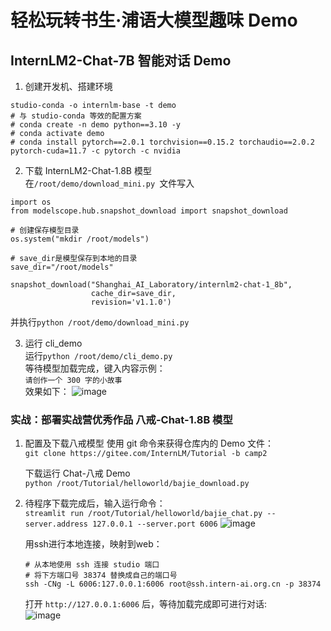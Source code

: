 # 轻松玩转书生·浦语大模型趣味 Demo

## InternLM2-Chat-7B 智能对话 Demo
1. 创建开发机、搭建环境
```
studio-conda -o internlm-base -t demo
# 与 studio-conda 等效的配置方案
# conda create -n demo python==3.10 -y
# conda activate demo
# conda install pytorch==2.0.1 torchvision==0.15.2 torchaudio==2.0.2 pytorch-cuda=11.7 -c pytorch -c nvidia
```
2. 下载 InternLM2-Chat-1.8B 模型  
在`/root/demo/download_mini.py `文件写入
```
import os
from modelscope.hub.snapshot_download import snapshot_download

# 创建保存模型目录
os.system("mkdir /root/models")

# save_dir是模型保存到本地的目录
save_dir="/root/models"

snapshot_download("Shanghai_AI_Laboratory/internlm2-chat-1_8b", 
                  cache_dir=save_dir, 
                  revision='v1.1.0')
```
并执行`python /root/demo/download_mini.py` 

3. 运行 cli_demo  
运行`python /root/demo/cli_demo.py`  
等待模型加载完成，键入内容示例：  
`请创作一个 300 字的小故事`  
效果如下：
![image](https://github.com/ZiyingHuang/InternLM/assets/140309330/87bee27f-8974-4ecd-8c71-52b802130840)

### 实战：部署实战营优秀作品 八戒-Chat-1.8B 模型
1. 配置及下载八戒模型
   使用 git 命令来获得仓库内的 Demo 文件：    
   `git clone https://gitee.com/InternLM/Tutorial -b camp2`
   
   下载运行 Chat-八戒 Demo  
   `python /root/Tutorial/helloworld/bajie_download.py`
   
2. 待程序下载完成后，输入运行命令：  
   `streamlit run /root/Tutorial/helloworld/bajie_chat.py --server.address 127.0.0.1 --server.port 6006`
   ![image](https://github.com/ZiyingHuang/InternLM/assets/140309330/9f5262e5-4d9b-4197-8127-adda77842a1e)

    用ssh进行本地连接，映射到web：  
    ```
    # 从本地使用 ssh 连接 studio 端口
    # 将下方端口号 38374 替换成自己的端口号
    ssh -CNg -L 6006:127.0.0.1:6006 root@ssh.intern-ai.org.cn -p 38374
    ```
   打开 `http://127.0.0.1:6006` 后，等待加载完成即可进行对话:    
   ![image](https://github.com/ZiyingHuang/InternLM/assets/140309330/6efb8ca8-1643-4511-a5e7-6ac76130ee18)

